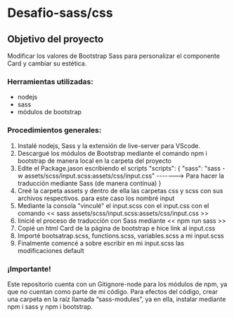 # Desafio-sass/css

## Objetivo del proyecto
  Modificar los valores de Bootstrap Sass para personalizar el
componente Card y cambiar su estética.

### Herramientas utilizadas:
- nodejs
- sass
- módulos de bootstrap

### Procedimientos generales:
1. Instalé nodejs, Sass y la extensión de live-server para VScode.
2. Descargué los módulos de Bootstrap mediante el comando npm i bootstrap de manera local en la carpeta del proyecto
3. Edite el Package.jason escribiendo el scripts 
  "scripts": {
    "sass": "sass -w assets/scss/input.scss:assets/css/input.css" -------> Para hacer la traducción mediante Sass (de manera continua)
  }
4. Creé la carpeta assets y dentro de ella las carpetas css y scss con sus archivos respectivos. para este caso los nombré input
5. Mediante la consola "vinculé" el input.scss con el input.css con el comando << sass assets/scss/input.scss:assets/css/input.css >> 
6. Iinicié el proceso de traducción con Sass mediante << npm run sass >> 
7. Copié un html Card de la página de bootstrap e hice link al input.css
8. Importé bootsatrap.scss, functions.scss, variables.scss a mi input.scss
9. Finalmente comencé a sobre escribir en mi input.scss las modificaciones default

### ¡Importante!
Este repositorio cuenta con un Gitignore-node para los módulos de npm, ya que no cuentan como parte de mi código. Para efectos del código, crear una carpeta en la raíz llamada “sass-modules”, ya en ella, instalar mediante npm i sass  y npm i bootstrap.
